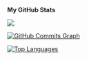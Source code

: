 <b>My GitHub Stats</b>

<a href="http://www.github.com/Akloo-jamilu"><img src="https://github-readme-streak-stats.herokuapp.com/?user=Akloo-jamilu&stroke=ffffff&background=1c1917&ring=14b8a6&fire=14b8a6&currStreakNum=ffffff&currStreakLabel=14b8a6&sideNums=ffffff&sideLabels=ffffff&dates=ffffff&hide_border=true" /></a>

<a href="http://www.github.com/Akloo-jamilu"><img src="https://activity-graph.herokuapp.com/graph?username=Akloo-jamilu&bg_color=1c1917&color=ffffff&line=ec4899&point=ffffff&area_color=1c1917&area=true&hide_border=true&custom_title=GitHub%20Commits%20Graph" alt="GitHub Commits Graph" /></a>

<a href="https://github.com/Akloo-jamilu" align="left"><img src="https://github-readme-stats.vercel.app/api/top-langs/?username=Akloo-jamilu&langs_count=10&title_color=14b8a6&text_color=ffffff&icon_color=ec4899&bg_color=1c1917&hide_border=true&locale=en&custom_title=Top%20%Languages" alt="Top Languages" /></a>

